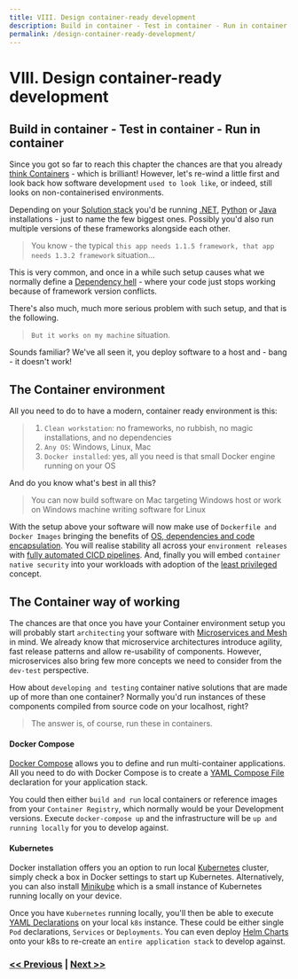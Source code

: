 ```yaml
---
title: VIII. Design container-ready development
description: Build in container - Test in container - Run in container
permalink: /design-container-ready-development/
---
```


# VIII. Design container-ready development

## Build in container - Test in container - Run in container

Since you got so far to reach this chapter the chances are that you already [think Containers](/start-thinking-containers) - which is brilliant! However, let's re-wind a little first and look back how software development `used to look like`, or indeed, still looks on non-containerised environments.

Depending on your [Solution stack](https://en.wikipedia.org/wiki/Solution_stack) you'd be running [.NET](https://dotnet.microsoft.com/), [Python](https://www.python.org/) or [Java](https://www.java.com/en/) installations - just to name the few biggest ones. Possibly you'd also run multiple versions of these frameworks alongside each other.

> You know - the typical `this app needs 1.1.5 framework, that app needs 1.3.2 framework` situation...

This is very common, and once in a while such setup causes what we normally define a [Dependency hell](https://en.wikipedia.org/wiki/Dependency_hell) - where your code just stops working because of framework version conflicts.

There's also much, much more serious problem with such setup, and that is the following.

> `But it works on my machine` situation. 

Sounds familiar? We've all seen it, you deploy software to a host and - bang - it doesn't work!

## The Container environment

All you need to do to have a modern, container ready environment is this:

> 1. `Clean workstation`: no frameworks, no rubbish, no magic installations, and no dependencies
> 2. `Any OS`: Windows, Linux, Mac
> 3. `Docker installed`: yes, all you need is that small Docker engine running on your OS

And do you know what's best in all this?

> You can now build software on Mac targeting Windows host or work on Windows machine writing software for Linux

With the setup above your software will now make use of `Dockerfile and Docker Images` bringing the benefits of [OS, dependencies and code encapsulation](/start-thinking-containers). You will realise stability all across your `environment releases` with [fully automated CICD pipelines](/start-early-with-cicd-and-automation). And, finally you will embed `container native security` into your workloads with adoption of the [least privileged](/embed-least-privileged-approach) concept.

## The Container way of working

The chances are that once you have your Container environment setup you will probably start `architecting` your software with [Microservices and Mesh](/adopt-mesh-app-and-service-architecture) in mind. We already know that microservice architectures introduce agility, fast release patterns and allow re-usability of components. However, microservices also bring few more concepts we need to consider from the `dev-test` perspective.

How about `developing and testing` container native solutions that are made up of more than one container? Normally you'd run instances of these components compiled from source code on your localhost, right?

> The answer is, of course, run these in containers.

#### Docker Compose

[Docker Compose](https://docs.docker.com/compose/) allows you to define and run multi-container applications. All you need to do with Docker Compose is to create a [YAML Compose File](https://docs.docker.com/compose/compose-file/) declaration for your application stack.

You could then either `build and run` local containers or reference images from your `Container Registry`, which normally would be your Development versions. Execute `docker-compose up` and the infrastructure will be `up and running locally` for you to develop against.

#### Kubernetes

Docker installation offers you an option to run local [Kubernetes](https://kubernetes.io/) cluster, simply check a box in Docker settings to start up Kubernetes. Alternatively, you can also install [Minikube](https://minikube.sigs.k8s.io) which is a small instance of Kubernetes running locally on your device.

Once you have `Kubernetes` running locally, you'll then be able to execute [YAML Declarations](https://kubernetes.io/docs/concepts/overview/working-with-objects/kubernetes-objects/) on your local `k8s` instance. These could be either single `Pod` declarations, `Services` or `Deployments`. You can even deploy [Helm Charts](https://helm.sh/) onto your k8s to  re-create an `entire application stack` to develop against.

### [<< Previous](/cloud-first-strategy-is-the-theme-of-the-day) | [Next >>](/api-lifecycle-management-is-the-future)